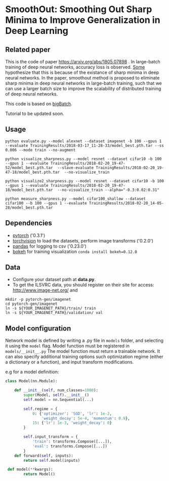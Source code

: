 # SmoothOut: Smoothing Out Sharp Minima to Improve Generalization in Deep Learning

## Related paper
This is the code of paper  https://arxiv.org/abs/1805.07898 . In large-batch training of deep neural networks, accuracy loss is observed. [Some](https://arxiv.org/abs/1609.04836) hypothesize that this is because of the existance of sharp minima in deep neural networks. 
In the paper, smoothout method is proposed to eliminate sharp minima in deep neural networks in large-batch training, such that we can use a larger batch size to improve the scalability of distributed training of deep neural networks.

This code is based on [bigBatch](https://github.com/eladhoffer/bigBatch).

Tutorial to be updated soon.

## Usage

```
python evaluate.py --model alexnet --dataset imagenet -b 100 --gpus 1 --evaluate TrainingResults/2018-03-17_11-28-33/model_best.pth.tar --ss 0.006 --mode train --no-augment
```

```
python visualize_sharpness.py --model resnet --dataset cifar10 -b 100 --gpus 1 --evaluate TrainingResults/2018-02-20_19-47-52/model_best.pth.tar  --slave-evaluate TrainingResults/2018-02-20_19-47-18/model_best.pth.tar  --no-visualize_train
```

```
python visualize2_sharpness.py --model resnet --dataset cifar10 -b 100 --gpus 1 --evaluate TrainingResults/2018-02-20_19-47-18/model_best.pth.tar  --no-visualize_train --alpha="-0.3:0.02:0.31"
```

```
python measure_sharpness.py --model cifar100_shallow --dataset cifar100 --b 100 --gpus 1 --evaluate TrainingResults/2018-02-20_14-05-28/model_best.pth.tar
```

## Dependencies

- [pytorch](<http://www.pytorch.org>) ('0.3.1')
- [torchvision](<https://github.com/pytorch/vision>) to load the datasets, perform image transforms ('0.2.0')
- [pandas](<http://pandas.pydata.org/>) for logging to csv ('0.23.0')
- [bokeh](<http://bokeh.pydata.org>) for training visualization `conda install bokeh=0.12.0`


## Data
- Configure your dataset path at **data.py**.
- To get the ILSVRC data, you should register on their site for access: <http://www.image-net.org/> and
```
mkdir -p pytorch-gen/imagenet
cd pytorch-gen/imagenet
ln -s ${YOUR_IMAGENET_PATH}/train/ train
ln -s ${YOUR_IMAGENET_PATH}/validation/ val
```


## Model configuration

Network model is defined by writing a <modelname>.py file in <code>models</code> folder, and selecting it using the <code>model</code> flag. Model function must be registered in <code>models/\_\_init\_\_.py</code>
The model function must return a trainable network. It can also specify additional training options such optimization regime (either a dictionary or a function), and input transform modifications.

e.g for a model definition:

```python
class Model(nn.Module):

    def __init__(self, num_classes=1000):
        super(Model, self).__init__()
        self.model = nn.Sequential(...)

        self.regime = {
            0: {'optimizer': 'SGD', 'lr': 1e-2,
                'weight_decay': 5e-4, 'momentum': 0.9},
            15: {'lr': 1e-3, 'weight_decay': 0}
        }

        self.input_transform = {
            'train': transforms.Compose([...]),
            'eval': transforms.Compose([...])
        }
    def forward(self, inputs):
        return self.model(inputs)

 def model(**kwargs):
        return Model()
```
